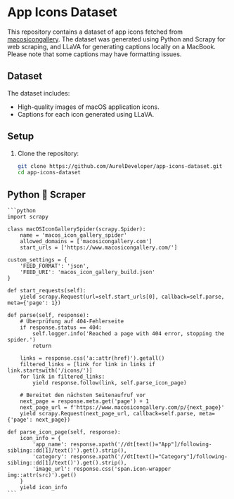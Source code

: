 # App Icons Dataset

This repository contains a dataset of app icons fetched from [macosicongallery](https://macosicongallery.com). The dataset was generated using Python and Scrapy for web scraping, and LLaVA for generating captions locally on a MacBook. Please note that some captions may have formatting issues.

## Dataset

The dataset includes:
- High-quality images of macOS application icons.
- Captions for each icon generated using LLaVA.

## Setup

1. Clone the repository:
    ```bash
    git clone https://github.com/AurelDeveloper/app-icons-dataset.git
    cd app-icons-dataset
    ```

## Python 🐍 Scraper

    ```python
    import scrapy

    class macOSIconGallerySpider(scrapy.Spider):
        name = 'macos_icon_gallery_spider'
        allowed_domains = ['macosicongallery.com']
        start_urls = ['https://www.macosicongallery.com/']

    custom_settings = {
        'FEED_FORMAT': 'json',
        'FEED_URI': 'macos_icon_gallery_build.json'
    }

    def start_requests(self):
        yield scrapy.Request(url=self.start_urls[0], callback=self.parse, meta={'page': 1})

    def parse(self, response):
        # Überprüfung auf 404-Fehlerseite
        if response.status == 404:
            self.logger.info('Reached a page with 404 error, stopping the spider.')
            return

        links = response.css('a::attr(href)').getall()
        filtered_links = [link for link in links if link.startswith('/icons/')]
        for link in filtered_links:
            yield response.follow(link, self.parse_icon_page)

        # Bereitet den nächsten Seitenaufruf vor
        next_page = response.meta.get('page') + 1
        next_page_url = f'https://www.macosicongallery.com/p/{next_page}'
        yield scrapy.Request(next_page_url, callback=self.parse, meta={'page': next_page})

    def parse_icon_page(self, response):
        icon_info = {
            'app_name': response.xpath('//dt[text()="App"]/following-sibling::dd[1]/text()').get().strip(),
            'category': response.xpath('//dt[text()="Category"]/following-sibling::dd[1]/text()').get().strip(),
            'image_url': response.css('span.icon-wrapper img::attr(src)').get()
        }
        yield icon_info
    ```
